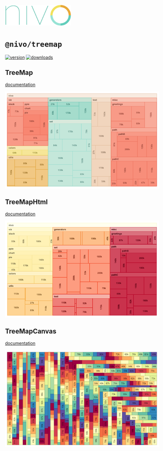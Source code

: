 <a href="https://nivo.rocks"><img alt="nivo" src="https://raw.githubusercontent.com/plouc/nivo/master/nivo.png" width="216" height="68"/></a>

# `@nivo/treemap`

[![version](https://img.shields.io/npm/v/@nivo/treemap?style=for-the-badge)](https://www.npmjs.com/package/@nivo/treemap)
[![downloads](https://img.shields.io/npm/dm/@nivo/treemap?style=for-the-badge)](https://www.npmjs.com/package/@nivo/treemap)

## TreeMap

[documentation](http://nivo.rocks/treemap/)

![TreeMap](https://raw.githubusercontent.com/plouc/nivo/master/website/src/assets/captures/treemap.png)

## TreeMapHtml

[documentation](http://nivo.rocks/treemap/html/)

![TreeMapHtml](https://raw.githubusercontent.com/plouc/nivo/master/website/src/assets/captures/treemap-html.png)

## TreeMapCanvas

[documentation](http://nivo.rocks/treemap/canvas/)

![TreeMapCanvas](https://raw.githubusercontent.com/plouc/nivo/master/website/src/assets/captures/treemap-canvas.png)
